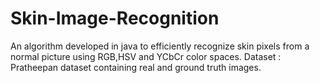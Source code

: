 # Skin-Image-Recognition

An algorithm developed in java to efficiently recognize skin pixels from a normal picture using RGB,HSV and YCbCr color spaces.
Dataset : Pratheepan dataset containing real and ground truth images.
